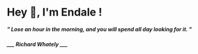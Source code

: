 <h1 title="head"> Hey 👋, I'm Endale !</h1>

**<h5><i>" Lose an hour in the morning, and you will spend all day looking for it. "</i></h5>**

*<b>___ Richard Whately ___</b>*
